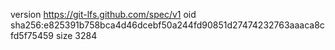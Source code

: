 version https://git-lfs.github.com/spec/v1
oid sha256:e825391b758bca4d46dcebf50a244fd90851d27474232763aaaca8cfd5f75459
size 3284
